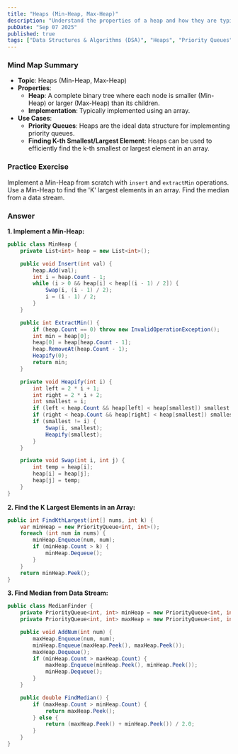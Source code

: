 ```yaml
---
title: "Heaps (Min-Heap, Max-Heap)"
description: "Understand the properties of a heap and how they are typically implemented using an array. Know their use cases for priority queues and finding the K-th smallest/largest element."
pubDate: "Sep 07 2025"
published: true
tags: ["Data Structures & Algorithms (DSA)", "Heaps", "Priority Queues"]
---
```


### Mind Map Summary

- **Topic**: Heaps (Min-Heap, Max-Heap)
- **Properties**:
    - **Heap**: A complete binary tree where each node is smaller (Min-Heap) or larger (Max-Heap) than its children.
    - **Implementation**: Typically implemented using an array.
- **Use Cases**:
    - **Priority Queues**: Heaps are the ideal data structure for implementing priority queues.
    - **Finding K-th Smallest/Largest Element**: Heaps can be used to efficiently find the k-th smallest or largest element in an array.

### Practice Exercise

Implement a Min-Heap from scratch with `insert` and `extractMin` operations. Use a Min-Heap to find the 'K' largest elements in an array. Find the median from a data stream.

### Answer

**1. Implement a Min-Heap:**

```csharp
public class MinHeap {
    private List<int> heap = new List<int>();

    public void Insert(int val) {
        heap.Add(val);
        int i = heap.Count - 1;
        while (i > 0 && heap[i] < heap[(i - 1) / 2]) {
            Swap(i, (i - 1) / 2);
            i = (i - 1) / 2;
        }
    }

    public int ExtractMin() {
        if (heap.Count == 0) throw new InvalidOperationException();
        int min = heap[0];
        heap[0] = heap[heap.Count - 1];
        heap.RemoveAt(heap.Count - 1);
        Heapify(0);
        return min;
    }

    private void Heapify(int i) {
        int left = 2 * i + 1;
        int right = 2 * i + 2;
        int smallest = i;
        if (left < heap.Count && heap[left] < heap[smallest]) smallest = left;
        if (right < heap.Count && heap[right] < heap[smallest]) smallest = right;
        if (smallest != i) {
            Swap(i, smallest);
            Heapify(smallest);
        }
    }

    private void Swap(int i, int j) {
        int temp = heap[i];
        heap[i] = heap[j];
        heap[j] = temp;
    }
}
```

**2. Find the K Largest Elements in an Array:**

```csharp
public int FindKthLargest(int[] nums, int k) {
    var minHeap = new PriorityQueue<int, int>();
    foreach (int num in nums) {
        minHeap.Enqueue(num, num);
        if (minHeap.Count > k) {
            minHeap.Dequeue();
        }
    }
    return minHeap.Peek();
}
```

**3. Find Median from Data Stream:**

```csharp
public class MedianFinder {
    private PriorityQueue<int, int> minHeap = new PriorityQueue<int, int>();
    private PriorityQueue<int, int> maxHeap = new PriorityQueue<int, int>(Comparer<int>.Create((a, b) => b.CompareTo(a)));

    public void AddNum(int num) {
        maxHeap.Enqueue(num, num);
        minHeap.Enqueue(maxHeap.Peek(), maxHeap.Peek());
        maxHeap.Dequeue();
        if (minHeap.Count > maxHeap.Count) {
            maxHeap.Enqueue(minHeap.Peek(), minHeap.Peek());
            minHeap.Dequeue();
        }
    }

    public double FindMedian() {
        if (maxHeap.Count > minHeap.Count) {
            return maxHeap.Peek();
        } else {
            return (maxHeap.Peek() + minHeap.Peek()) / 2.0;
        }
    }
}
```
